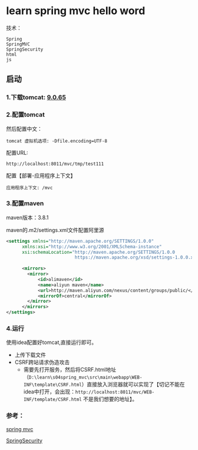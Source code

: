 # learn spring mvc hello word
技术：
```
Spring
SpringMVC
SpringSecurity
html
js
```

## 启动

### 1.下载tomcat: [9.0.65](https://mirrors.cnnic.cn/apache/tomcat/tomcat-9/v9.0.65/bin/)

### 2.配置tomcat

然后配置中文：

```
tomcat 虚拟机选项: -Dfile.encoding=UTF-8
```

配置URL:
```
http://localhost:8011/mvc/tmp/test111
```
配置【部署-应用程序上下文】
```
应用程序上下文: /mvc
```
### 3.配置maven
maven版本：3.8.1

maven的.m2/settings.xml文件配置阿里源
```xml
<settings xmlns="http://maven.apache.org/SETTINGS/1.0.0"
      xmlns:xsi="http://www.w3.org/2001/XMLSchema-instance"
      xsi:schemaLocation="http://maven.apache.org/SETTINGS/1.0.0
                          https://maven.apache.org/xsd/settings-1.0.0.xsd">
      
      <mirrors>
    	<mirror>  
      		<id>alimaven</id>  
      		<name>aliyun maven</name>  
      		<url>http://maven.aliyun.com/nexus/content/groups/public/</url>  
      		<mirrorOf>central</mirrorOf>          
    	</mirror>  
      </mirrors>
</settings>
```


### 4.运行
使用idea配置好tomcat,直接运行即可。

- 上传下载文件
- CSRF跨站请求伪造攻击
  - 需要先打开服务，然后将CSRF.html地址（`D:\learn\s04spring_mvc\src\main\webapp\WEB-INF\template\CSRF.html`）直接放入浏览器就可以实现了【切记不能在idea中打开，会出现：`http://localhost:8011/mvc/WEB-INF/template/CSRF.html` 不是我们想要的地址】。

### 参考：

[spring mvc](https://www.yuque.com/qingkongxiaguang/spring/nn91w0) 

[SpringSecurity](https://www.yuque.com/qingkongxiaguang/spring/cdrkgt)

